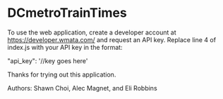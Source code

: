 # DCmetroTrainTimes

To use the web application, create a developer account at <https://developer.wmata.com/> and request an API key.
Replace line 4 of index.js with your API key in the format:

"api_key": '//key goes here'

Thanks for trying out this application.

Authors: Shawn Choi, Alec Magnet, and Eli Robbins

